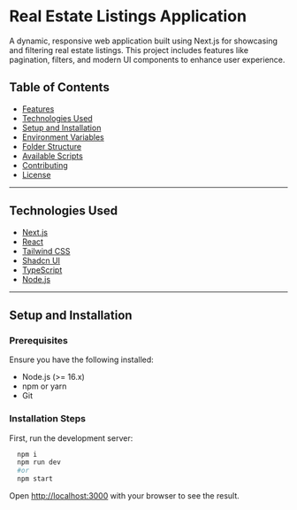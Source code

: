 # Real Estate Listings Application

A dynamic, responsive web application built using Next.js for showcasing and filtering real estate listings. This project includes features like pagination, filters, and modern UI components to enhance user experience.

## Table of Contents

- [Features](#features)
- [Technologies Used](#technologies-used)
- [Setup and Installation](#setup-and-installation)
- [Environment Variables](#environment-variables)
- [Folder Structure](#folder-structure)
- [Available Scripts](#available-scripts)
- [Contributing](#contributing)
- [License](#license)

---

## Technologies Used

- [Next.js](https://nextjs.org/)
- [React](https://reactjs.org/)
- [Tailwind CSS](https://tailwindcss.com/)
- [Shadcn UI](https://ui.shadcn.dev/)
- [TypeScript](https://www.typescriptlang.org/)
- [Node.js](https://nodejs.org/)

---

## Setup and Installation

### Prerequisites

Ensure you have the following installed:

- Node.js (>= 16.x)
- npm or yarn
- Git

### Installation Steps

  

First, run the development server:

 ```bash
   npm i
   npm run dev
   #or
   npm start
```

Open [http://localhost:3000](http://localhost:3000) with your browser to see the result.

